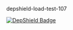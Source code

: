 depshield-load-test-107

[![DepShield Badge](https://cpeters2.dev.depshield.sonatype.org/badges/depshield-load-cpeters2d/depshield-load-test-107/depshield.svg)](https://sonatype.github.io/depshield-github-pages)
